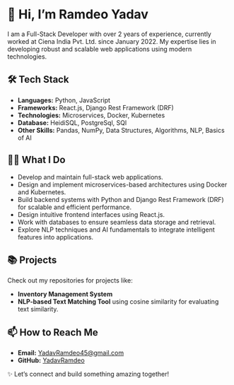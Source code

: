 # 👋 Hi, I’m Ramdeo Yadav

I am a Full-Stack Developer with over 2 years of experience, currently worked at Ciena India Pvt. Ltd. since January 2022. My expertise lies in developing robust and scalable web applications using modern technologies.

## 🛠️ Tech Stack
- **Languages:** Python, JavaScript  
- **Frameworks:** React.js, Django Rest Framework (DRF)  
- **Technologies:** Microservices, Docker, Kubernetes  
- **Database:** HeidiSQL, PostgreSql, SQl
- **Other Skills:** Pandas, NumPy, Data Structures, Algorithms, NLP, Basics of AI  

## 👨‍💻 What I Do
- Develop and maintain full-stack web applications.  
- Design and implement microservices-based architectures using Docker and Kubernetes.  
- Build backend systems with Python and Django Rest Framework (DRF) for scalable and efficient performance.  
- Design intuitive frontend interfaces using React.js.  
- Work with databases to ensure seamless data storage and retrieval.  
- Explore NLP techniques and AI fundamentals to integrate intelligent features into applications.  

## 📚 Projects
Check out my repositories for projects like:
- **Inventory Management System**  
- **NLP-based Text Matching Tool** using cosine similarity for evaluating text similarity.  

## 📫 How to Reach Me
- **Email:** [YadavRamdeo45@gmail.com](mailto:YadavRamdeo45@gmail.com)  
- **GitHub:** [YadavRamdeo](https://github.com/YadavRamdeo)  

✨ Let’s connect and build something amazing together!

